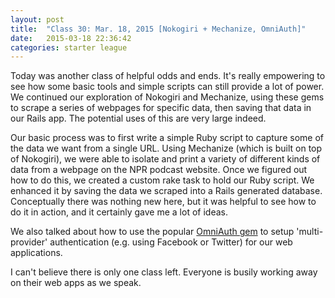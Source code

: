 ```yaml
---
layout: post
title:  "Class 30: Mar. 18, 2015 [Nokogiri + Mechanize, OmniAuth]"
date:   2015-03-18 22:36:42
categories: starter league
---
```


Today was another class of helpful odds and ends. It's really empowering to see how some basic tools and simple scripts can still provide a lot of power. We continued our exploration of Nokogiri and Mechanize, using these gems to scrape a series of webpages for specific data, then saving that data in our Rails app. The potential uses of this are very large indeed.

Our basic process was to first write a simple Ruby script to capture some of the data we want from a single URL. Using Mechanize (which is built on top of Nokogiri), we were able to isolate and print a variety of different kinds of data from a webpage on the NPR podcast website. Once we figured out how to do this, we created a custom rake task to hold our Ruby script. We enhanced it by saving the data we scraped into a Rails generated database. Conceptually there was nothing new here, but it was helpful to see how to do it in action, and it certainly gave me a lot of ideas.

We also talked about how to use the popular <a title="OmniAuth" href="https://github.com/intridea/omniauth" target="_blank">OmniAuth gem</a> to setup 'multi-provider' authentication (e.g. using Facebook or Twitter) for our web applications.

I can't believe there is only one class left. Everyone is busily working away on their web apps as we speak.
